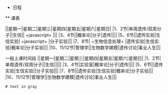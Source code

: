 * 日程

** 课表

||星期一|星期二|星期三|星期四|星期五|星期六|星期日|
|1、2节|单周遗传/双周分子||生信|| +javascript+ |||
|3、4节||概率论|分子|遗传||||
|5、6节||遗传实验|生信实验| +javascript+ |分子实验|||
|7、8节| +生物信息处理+ |遗传实验|生信实验|概率论|分子实验|||
|10、11/12节|管理学||生物数学建模|遗传讨论|事业人生|||

一般上课时间段
||星期一|星期二|星期三|星期四|星期五|星期六|星期日|
|1、2节|单周遗传/双周分子||生信|||||
|3、4节|实验室|概率论|分子|遗传||||
|5、6节||遗传实验|生信实验||分子实验|||
|7、8节||遗传实验|生信实验|概率论|分子实验|||
|10、11/12节|管理学||生物数学建模|遗传讨论|事业人生|||

```diff
# text in gray
```

